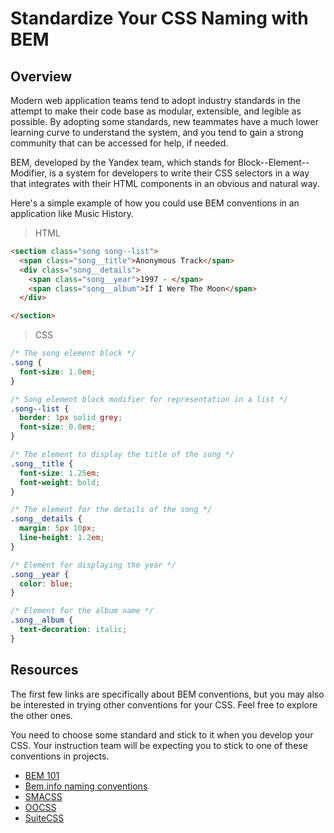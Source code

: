 # Standardize Your CSS Naming with BEM

## Overview

Modern web application teams tend to adopt industry standards in the attempt to make their code base as modular, extensible, and legible as possible. By adopting some standards, new teammates have a much lower learning curve to understand the system, and you tend to gain a strong community that can be accessed for help, if needed.

BEM, developed by the Yandex team, which stands for Block--Element--Modifier, is a system for developers to write their CSS selectors in a way that integrates with their HTML components in an obvious and natural way.

Here's a simple example of how you could use BEM conventions in an application like Music History.


> HTML

```html
<section class="song song--list">
  <span class="song__title">Anonymous Track</span>
  <div class="song__details">
    <span class="song__year">1997 - </span>
    <span class="song__album">If I Were The Moon</span>
  </div>

</section>
```

> CSS

```css
/* The song element block */
.song {
  font-size: 1.0em;
}

/* Song element block modifier for representation in a list */
.song--list {
  border: 1px solid grey;
  font-size: 0.8em;
}

/* The element to display the title of the song */
.song__title {
  font-size: 1.25em;
  font-weight: bold;
}

/* The element for the details of the song */
.song__details {
  margin: 5px 10px;
  line-height: 1.2em;
}

/* Element for displaying the year */
.song__year {
  color: blue;
}

/* Element for the album name */
.song__album {
  text-decoration: italic;
}
```


## Resources

The first few links are specifically about BEM conventions, but you may also be interested in trying other conventions for your CSS. Feel free to explore the other ones.

You need to choose some standard and stick to it when you develop your CSS. Your instruction team will be expecting you to stick to one of these conventions in projects.

* [BEM 101](https://css-tricks.com/bem-101/)
* [Bem.info naming conventions](https://en.bem.info/methodology/naming-convention/)
* [SMACSS](https://smacss.com/)
* [OOCSS](http://oocss.org/)
* [SuiteCSS](https://suitcss.github.io/)
